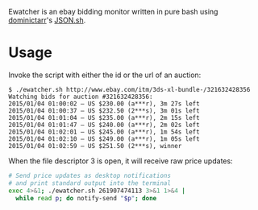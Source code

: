 Ewatcher is an ebay bidding monitor written in pure bash using [dominictarr][]'s [JSON.sh][].

# Usage #

Invoke the script with either the id or the url of an auction:

```
$ ./ewatcher.sh http://www.ebay.com/itm/3ds-xl-bundle-/321632428356
Watching bids for auction #321632428356:
2015/01/04 01:00:02 – US $230.00 (a***r), 3m 27s left
2015/01/04 01:00:37 – US $232.50 (2***s), 3m 01s left
2015/01/04 01:01:04 – US $235.00 (a***r), 2m 15s left
2015/01/04 01:01:47 – US $240.00 (a***r), 2m 02s left
2015/01/04 01:02:01 – US $245.00 (a***r), 1m 54s left
2015/01/04 01:02:10 – US $249.00 (a***r), 1m 05s left
2015/01/04 01:02:59 – US $251.50 (2***s), winner
```

When the file descriptor 3 is open, it will receive raw price updates:

```bash
# Send price updates as desktop notifications
# and print standard output into the terminal
exec 4>&1; ./ewatcher.sh 261907474113 3>&1 1>&4 |
  while read p; do notify-send "$p"; done
```

[dominictarr]: https://github.com/dominictarr
[JSON.sh]: https://github.com/dominictarr/JSON.sh
